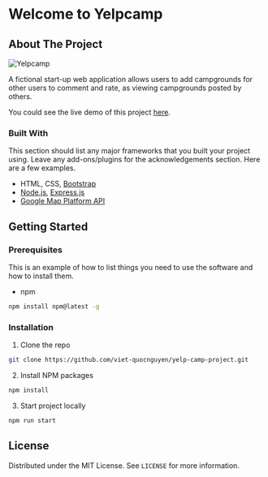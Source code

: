 # Welcome to Yelpcamp

<!-- ABOUT THE PROJECT -->
## About The Project

![Yelpcamp](https://user-images.githubusercontent.com/25848067/65381899-8c7bbc00-dcc8-11e9-9714-9e542d07c1c1.JPG)


A fictional start-up web application allows users to add campgrounds for other users to comment and rate, as viewing campgrounds posted by others. 

You could see the live demo of this project [here](https://vietcamp.herokuapp.com/campgrounds).

### Built With
This section should list any major frameworks that you built your project using. Leave any add-ons/plugins for the acknowledgements section. Here are a few examples.
* HTML, CSS, [Bootstrap](https://getbootstrap.com)
* [Node.js](https://jquery.com), [Express.js](https://expressjs.com/)
* [Google Map Platform API](https://cloud.google.com/maps-platform/)



<!-- GETTING STARTED -->
## Getting Started

### Prerequisites

This is an example of how to list things you need to use the software and how to install them.
* npm
```sh
npm install npm@latest -g
```

### Installation

1. Clone the repo
```sh
git clone https://github.com/viet-quocnguyen/yelp-camp-project.git
```
2. Install NPM packages
```sh
npm install
```
3. Start project locally
```sh
npm run start
```

<!-- LICENSE -->
## License

Distributed under the MIT License. See `LICENSE` for more information.

